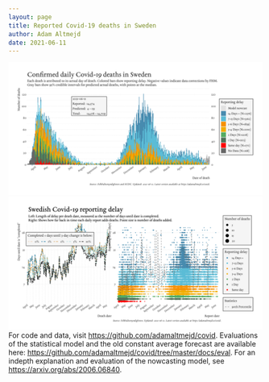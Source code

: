 ```yaml
---
layout: page
title: Reported Covid-19 deaths in Sweden
author: Adam Altmejd
date: 2021-06-11
---
```


![Graph of Swedish Covid-19 deaths with reporting delay.](deaths_lag_sweden_2021-06-11.png "Swedish Covid-19 deaths.")
![Graph of Swedish Covid-19 reporting delay in daily deaths.](lag_trend_sweden_2021-06-11.png "Trend in Swedish Covid-19 mortality reporting delay.")
For code and data, visit <https://github.com/adamaltmejd/covid>.
Evaluations of the statistical model and the old constant average forecast are available here: <https://github.com/adamaltmejd/covid/tree/master/docs/eval>.
For an indepth explanation and evaluation of the nowcasting model, see <https://arxiv.org/abs/2006.06840>.
